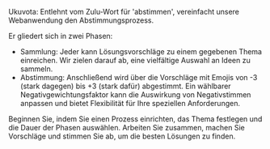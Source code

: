 Ukuvota: Entlehnt vom Zulu-Wort für 'abstimmen', vereinfacht unsere Webanwendung den Abstimmungsprozess.

Er gliedert sich in zwei Phasen:

 - Sammlung: Jeder kann Lösungsvorschläge zu einem gegebenen Thema einreichen. Wir zielen darauf ab, eine vielfältige Auswahl an Ideen zu sammeln.
 - Abstimmung: Anschließend wird über die Vorschläge mit Emojis von -3 (stark dagegen) bis +3 (stark dafür) abgestimmt. Ein wählbarer Negativgewichtungsfaktor kann die Auswirkung von Negativstimmen anpassen und bietet Flexibilität für Ihre speziellen Anforderungen.
 
Beginnen Sie, indem Sie einen Prozess einrichten, das Thema festlegen und die Dauer der Phasen auswählen. Arbeiten Sie zusammen, machen Sie Vorschläge und stimmen Sie ab, um die besten Lösungen zu finden.